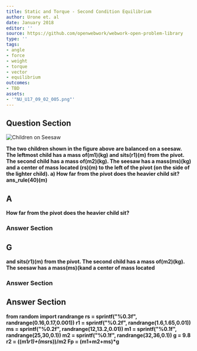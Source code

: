 ```yaml
---
title: Static and Torque - Second Condition Equilibrium
author: Urone et. al
date: January 2018
editor: ''
source: https://github.com/openwebwork/webwork-open-problem-library
type: ''
tags:
- angle
- force
- weight
- torque
- vector
- equilibrium
outcomes:
- TBD
assets:
- '"NU_U17_09_02_005.png"'
---
```


## Question Section 

![Children on Seesaw]("NU_U17_09_02_005.png")

<b>
The two children shown in the figure above are balanced on a seesaw. The leftmost child has a mass of(m1)(kg) and sits(r1)(m) from the pivot. The second child has a mass of(m2)(kg). The seesaw has a mass(ms)(kg) and a center of mass located
(rs)(m) to the left of the pivot (on the side of the lighter child).
a) How far from the pivot does the heavier child sit?
ans_rule(40)(m)

## A
How far from the pivot does the heavier child sit?
### Answer Section
## G
and sits(r1)(m) from the pivot. The second child has a mass of(m2)(kg). The seesaw has a mass(ms)(kand a center of mass located
### Answer Section


## Answer Section

from random import randrange
rs = sprintf("%0.3f", randrange(0.16,0.17,0.001))
r1 = sprintf("%0.2f", randrange(1.6,1.65,0.01))
ms = sprintf("%0.2f", randrange(12,13.2,0.01))
m1 = sprintf("%0.1f", randrange(25,30,0.1))
m2 = sprintf("%0.1f", randrange(32,36,0.1))
g = 9.8
r2 = ((m1*r1)+(ms*rs))/m2
Fp = (m1+m2+ms)*g